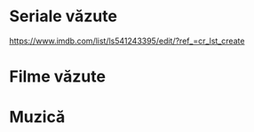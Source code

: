 # Seriale văzute  
  https://www.imdb.com/list/ls541243395/edit/?ref_=cr_lst_create  
# Filme văzute  
# Muzică  
